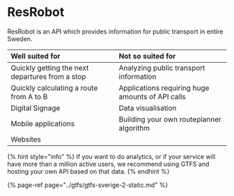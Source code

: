 # ResRobot

ResRobot is an API which provides information for public transport in entire Sweden. 

| Well suited for | Not so suited for |
| :--- | :--- |
| Quickly getting the next departures from a stop | Analyzing public transport information |
| Quickly calculating a route from A to B | Applications requiring huge amounts of API calls |
| Digital Signage | Data visualisation |
| Mobile applications | Building your own routeplanner algorithm |
| Websites |  |

{% hint style="info" %}
If you want to do analytics, or if your service will have more than a million active users, we recommend using GTFS and hosting your own API based on that data.
{% endhint %}

{% page-ref page="../gtfs/gtfs-sverige-2-static.md" %}

